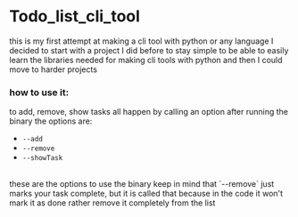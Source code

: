 # Todo_list_cli_tool
this is my first attempt at making a cli tool with python or any language I decided to start with a project I did before to stay simple to be able to easily learn the libraries needed for making cli tools with python and then I could move to harder projects
### how to use it:
to add, remove, show tasks all happen by calling an option after running the binary the options are:
- `--add`
- `--remove`
- `--showTask`
<br>
these are the options to use the binary keep in mind that `--remove` just marks your task complete, but it is called that because in the code it won't mark it as done rather remove it completely from the list